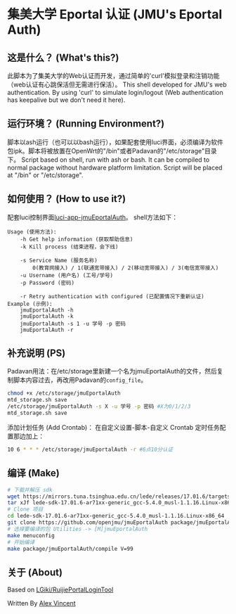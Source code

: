 # 集美大学 Eportal 认证 (JMU's Eportal Auth)

## 这是什么？ (What's this?)

此脚本为了集美大学的Web认证而开发，通过简单的'curl'模拟登录和注销功能（web认证有心跳保活但无需进行保活）。
This shell developed for JMU's web authentication. By using 'curl' to simulate login/logout (Web authentication has keepalive but we don't need it here).

## 运行环境？ (Running Environment?)

脚本以ash运行（也可以以bash运行），如果配套使用luci界面，必须编译为软件包ipk。脚本将被放置在OpenWrt的"/bin"或者Padavan的"/etc/storage"目录下。
Script based on shell, run with ash or bash. It can be compiled to normal package without hardware platform limitation. Script will be placed at "/bin" or "/etc/storage".

## 如何使用？ (How to use it?)

配套luci控制界面[luci-app-jmuEportalAuth](https://github.com/openjmu/luci-app-jmuEportalAuth)。
shell方法如下：

    Usage (使用方法):
        -h Get help information (获取帮助信息)
        -k Kill process (结束进程，会下线)

        -s Service Name (服务名称)
            0(教育网接入) / 1(联通宽带接入) / 2(移动宽带接入) / 3(电信宽带接入)
        -u Username (用户名) (工号/学号)
        -p Password (密码)

        -r Retry authentication with configured (已配置情况下重新认证)
    Example (示例):
        jmuEportalAuth -h
        jmuEportalAuth -k
        jmuEportalAuth -s 1 -u 学号 -p 密码
        jmuEportalAuth -r

## 补充说明 (PS)

Padavan用法：在/etc/storage里新建一个名为jmuEportalAuth的文件，然后复制脚本内容过去，再改用Padavan的```config_file```。

```bash
chmod +x /etc/storage/jmuEportalAuth
mtd_storage.sh save
/etc/storage/jmuEportalAuth -s X -u 学号 -p 密码 #X为0/1/2/3
mtd_storage.sh save
```

添加计划任务 (Add Crontab)：
在自定义设置-脚本-自定义 Crontab 定时任务配置那边加上：

```bash
10 6 * * * /etc/storage/jmuEportalAuth -r #6点10分认证
```

## 编译 (Make)

```bash
# 下载并解压 sdk
wget https://mirrors.tuna.tsinghua.edu.cn/lede/releases/17.01.6/targets/ar71xx/generic/lede-sdk-17.01.6-ar71xx-generic_gcc-5.4.0_musl-1.1.16.Linux-x86_64.tar.xz
tar xJf lede-sdk-17.01.6-ar71xx-generic_gcc-5.4.0_musl-1.1.16.Linux-x86_64.tar.xz
# Clone 项目
cd lede-sdk-17.01.6-ar71xx-generic_gcc-5.4.0_musl-1.1.16.Linux-x86_64
git clone https://github.com/openjmu/jmuEportalAuth package/jmuEportalAuth
# 选择要编译的包 Utilities -> [M]jmuEportalAuth
make menuconfig
# 开始编译
make package/jmuEportalAuth/compile V=99
```

## 关于 (About)

Based on [LGiki/RuijiePortalLoginTool](https://github.com/LGiki/RuijiePortalLoginTool)

Written By [Alex Vincent](https://blog.alexv525.com/)
